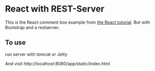 # React with REST-Server

This is the React comment box example from [the React tutorial](http://facebook.github.io/react/docs/tutorial.html).
But with Bootstrap and a restserver.

## To use


run server with tomcat or Jetty


And visit http://localhost:8080/app/static/index.html
